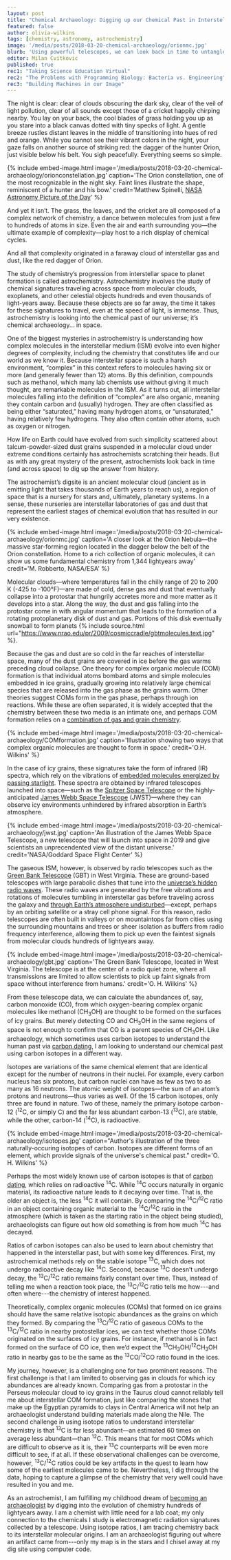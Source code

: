 ```yaml
---
layout: post
title: "Chemical Archaeology: Digging up our Chemical Past in Interstellar Space"
featured: false
author: olivia-wilkins
tags: [chemistry, astronomy, astrochemistry]
image: '/media/posts/2018-03-20-chemical-archaeology/orionmc.jpg'
blurb: 'Using powerful telescopes, we can look back in time to untangle our chemical history'
editor: Milan Cvitkovic
published: true
rec1: "Taking Science Education Virtual"
rec2: "The Problems with Programming Biology: Bacteria vs. Engineering"
rec3: "Building Machines in our Image"
---
```


The night is clear: clear of clouds obscuring the dark sky, clear of the veil of light pollution, clear of all sounds except those of a cricket happily chirping nearby. You lay on your back, the cool blades of grass holding you up as you stare into a black canvas dotted with tiny specks of light. A gentle breeze rustles distant leaves in the middle of transitioning into hues of red and orange. While you cannot see their vibrant colors in the night, your gaze falls on another source of striking red: the dagger of the hunter Orion, just visible below his belt. You sigh peacefully. Everything seems so simple.

{% include embed-image.html image='/media/posts/2018-03-20-chemical-archaeology/orionconstellation.jpg' caption='The Orion constellation, one of the most recognizable in the night sky. Faint lines illustrate the shape, reminiscent of a hunter and his bow.' credit='Matthew Spinelli,  <a href="https://apod.nasa.gov/apod/ap030207.html">NASA Astronomy Picture of the Day</a>' %}
 
And yet it isn’t. The grass, the leaves, and the cricket are all composed of a complex network of chemistry, a dance between molecules from just a few to hundreds of atoms in size. Even the air and earth surrounding you—the ultimate example of complexity—play host to a rich display of chemical cycles. 

And all that complexity originated in a faraway cloud of interstellar gas and dust, like the red dagger of Orion.
 
The study of chemistry’s progression from interstellar space to planet formation is called astrochemistry. Astrochemistry involves the study of chemical signatures traveling across space from molecular clouds, exoplanets, and other celestial objects hundreds and even thousands of light-years away. Because these objects are so far away, the time it takes for these signatures to travel, even at the speed of light, is immense.  Thus, astrochemistry is looking into the chemical past of our universe; it’s chemical archaeology... in space.
 
One of the biggest mysteries in astrochemistry is understanding how complex molecules in the interstellar medium (ISM) evolve into even higher degrees of complexity, including the chemistry that constitutes life and our world as we know it. Because interstellar space is such a harsh  environment, “complex” in this context refers to molecules having six or more (and generally fewer than 12) atoms. By this definition, compounds such as methanol, which many lab chemists use without giving it much thought, are remarkable molecules in the ISM.  As it turns out, all interstellar molecules falling into the definition of “complex” are also organic, meaning they contain carbon and (usually) hydrogen. They are often classified as being either “saturated,” having many hydrogen atoms, or “unsaturated,” having relatively few hydrogens.  They also often contain other atoms, such as oxygen or nitrogen. 

How life on Earth could have evolved from such simplicity scattered about talcum-powder-sized dust grains suspended in a molecular cloud under extreme conditions certainly has astrochemists scratching their heads. But as with any great mystery of the present, astrochemists look back in time (and across space) to dig up the answer from history.
 
The astrochemist’s digsite is an ancient molecular cloud (ancient as in emitting light that takes thousands of Earth years to reach us), a region of space that is a nursery for stars and, ultimately, planetary systems. In a sense, these nurseries are interstellar laboratories of gas and dust that represent the earliest stages of chemical evolution that has resulted in our very existence.

{% include embed-image.html image='/media/posts/2018-03-20-chemical-archaeology/orionmc.jpg' caption='A closer look at the Orion Nebula—the massive star-forming region located in the dagger below the belt of the Orion constellation. Home to a rich collection of organic molecules, it can show us some fundamental chemistry from 1,344 lightyears away' credit='M. Robberto, NASA/ESA' %}
 

Molecular clouds—where temperatures fall in the chilly range of 20 to 200 K (-425 to -100°F)—are made of cold, dense gas and dust that eventually collapse into a protostar that hungrily accretes more and more matter as it develops into a star. Along the way, the dust and gas falling into the protostar come in with angular momentum that leads to the formation of a rotating protoplanetary disk of dust and gas. Portions of this disk eventually snowball to form planets {% include source.html url="https://www.nrao.edu/pr/2009/cosmiccradle/gbtmolecules.text.jpg" %}.
 
Because the gas and dust are so cold in the far reaches of interstellar space, many of the dust grains are covered in ice before the gas warms preceding cloud collapse. One theory for complex organic molecule (COM) formation is that individual atoms bombard atoms and simple molecules embedded in ice grains, gradually growing into relatively large chemical species that are released into the gas phase as the grains warm. Other theories suggest COMs form in the gas phase, perhaps through ion reactions. While these are often separated, it is widely accepted that the chemistry between these two media is an intimate one, and perhaps COM formation relies on a [combination of gas and grain chemistry](http://www2.astro.psu.edu/users/alex/astro497_7.pdf). 

{% include embed-image.html image='/media/posts/2018-03-20-chemical-archaeology/COMformation.jpg' caption='Illustration showing two ways that complex organic molecules are thought to form in space.' credit='O.H. Wilkins' %}
 
In the case of icy grains, these signatures take the form of infrared (IR) spectra, which rely on the vibrations of [embedded molecules energized by passing starlight](https://en.wikipedia.org/wiki/Interstellar_ice). These spectra are obtained by infrared telescopes launched into space—such as the [Spitzer Space Telescope](https://www.nasa.gov/mission_pages/spitzer/infrared/index.html) or the highly-anticipated [James Webb Space Telescope](https://jwst.nasa.gov/about.html) (JWST)—where they can observe icy environments unhindered by infrared absorption in Earth’s atmosphere.

{% include embed-image.html image='/media/posts/2018-03-20-chemical-archaeology/jwst.jpg' caption='An illustration of the James Webb Space Telescope, a new telescope that will launch into space in 2019 and give scientists an unprecendented view of the distant universe.' credit='NASA/Goddard Space Flight Center' %}

 
The gaseous ISM, however, is observed by radio telescopes such as the [Green Bank Telescope](https://greenbankobservatory.org/telescopes/gbt/) (GBT) in West Virginia. These are ground-based telescopes with large parabolic dishes that tune into the [universe’s hidden radio waves](https://public.nrao.edu/). These radio waves are generated by the free vibrations and rotations of molecules tumbling in interstellar gas before traveling across the galaxy and [through Earth’s atmosphere undisturbed](https://en.wikipedia.org/wiki/Telescope#/media/File:Atmospheric_electromagnetic_opacity.svg)—except, perhaps by an orbiting satellite or a stray cell phone signal. For this reason, radio telescopes are often built in valleys or on mountaintops far from cities using the surrounding mountains and trees or sheer isolation as buffers from radio frequency interference, allowing them to pick up even the faintest signals from molecular clouds hundreds of lightyears away.


{% include embed-image.html image='/media/posts/2018-03-20-chemical-archaeology/gbt.jpg' caption='The Green Bank Telescope, located in West Virginia. The telescope is at the center of a radio quiet zone, where all transmissions are limited to allow scientists to pick up faint signals from space without interference from humans.' credit='O. H. Wilkins' %}
 
From these telescope data, we can calculate the abundances of, say, carbon monoxide (CO), from which oxygen-bearing complex organic molecules like methanol (CH<sub>3</sub>OH) are thought to be formed on the surfaces of icy grains. But merely detecting CO and CH<sub>3</sub>OH in the same regions of space is not enough to confirm that CO is a parent species of CH<sub>3</sub>OH. Like archaeology, which sometimes uses carbon isotopes to understand the human past via [carbon dating](https://en.wikipedia.org/wiki/Radiocarbon_dating), I am looking to understand our chemical past using carbon isotopes in a different way.
 
Isotopes are variations of the same chemical element that are identical except for the number of neutrons in their nuclei. For example, every carbon nucleus has six protons, but carbon nuclei can have as few as two to as many as 16 neutrons. The atomic weight of isotopes—the sum of an atom’s protons and neutrons—thus varies as well. Of the 15 carbon isotopes, only three are found in nature. Two of these, namely the primary isotope carbon-12 (<sup>12</sup>C, or simply C) and the far less abundant carbon-13 (<sup>13</sup>C), are stable, while the other, carbon-14 (<sup>14</sup>C), is radioactive. 

{% include embed-image.html image='/media/posts/2018-03-20-chemical-archaeology/isotopes.jpg' caption="Author's illustration of the three naturally-occuring isotopes of carbon. Isotopes are different forms of an element, which provide signals of the universe's chemical past."  credit='O. H. Wilkins' %}
 
Perhaps the most widely known use of carbon isotopes is that of [carbon dating](https://en.wikipedia.org/wiki/Radiocarbon_dating), which relies on radioactive <sup>14</sup>C. While <sup>14</sup>C occurs naturally in organic material, its radioactive nature leads to it decaying over time. That is, the older an object is, the less <sup>14</sup>C it will contain. By comparing the <sup>14</sup>C/<sup>12</sup>C ratio in an object containing organic material to the <sup>14</sup>C/<sup>12</sup>C ratio in the atmosphere (which is taken as the starting ratio in the object being studied), archaeologists can figure out how old something is from how much <sup>14</sup>C has decayed.
 
Ratios of carbon isotopes can also be used to learn about chemistry that happened in the interstellar past, but with some key differences. First, my astrochemical methods rely on the stable isotope <sup>13</sup>C, which does not undergo radioactive decay like <sup>14</sup>C. Second, because <sup>13</sup>C doesn’t undergo decay, the <sup>13</sup>C/<sup>12</sup>C ratio remains fairly constant over time. Thus, instead of telling me when a reaction took place, the <sup>13</sup>C/<sup>12</sup>C ratio tells me how---and often where---the chemistry of interest happened.
 
Theoretically, complex organic molecules (COMs) that formed on ice grains should have the same relative isotopic abundances as the grains on which they formed. By comparing the <sup>13</sup>C/<sup>12</sup>C ratio of gaseous COMs to the <sup>13</sup>C/<sup>12</sup>C ratio in nearby protostellar ices, we can test whether those COMs originated on the surfaces of icy grains. For instance, if methanol is in fact formed on the surface of CO ice, then we’d expect the <sup>13</sup>CH<sub>3</sub>OH/<sup>12</sup>CH<sub>3</sub>OH ratio in nearby gas to be the same as the <sup>13</sup>CO/<sup>12</sup>CO ratio found in the ices.
 
My journey, however, is a challenging one for two prominent reasons. The first challenge is that I am limited to observing gas in clouds for which icy abundances are already known. Comparing gas from a protostar in the Perseus molecular cloud to icy grains in the Taurus cloud cannot reliably tell me about interstellar COM formation, just like comparing the stones that make up the Egyptian pyramids to clays in Central America will not help an archaeologist understand building materials made along the Nile. The second challenge in using isotope ratios to understand interstellar chemistry is that <sup>13</sup>C is far less abundant—an estimated 60 times on average less abundant—than <sup>12</sup>C. This means that for most COMs which are difficult to observe as it is, their <sup>13</sup>C counterparts will be even more difficult to see, if at all. If these observational challenges can be overcome, however, <sup>13</sup>C/<sup>12</sup>C ratios could be key artifacts in the quest to learn how some of the earliest molecules came to be. Nevertheless, I dig through the data, hoping to capture a glimpse of the chemistry that very well could have resulted in you and me.

As an astrochemist, I am fulfilling my childhood dream of [becoming an archaeologist](http://theskyisnotthelimit.org/professional-student/2017/06/07/chemical-archaeology-in-space) by digging into the evolution of chemistry hundreds of lightyears away. I am a chemist with little need for a lab coat; my only connection to the chemicals I study is electromagnetic radiation signatures collected by a telescope.  Using isotope ratios, I am tracing chemistry back to its interstellar molecular origins. I am an archaeologist figuring out where an artifact came from---only my map is in the stars and I chisel away at my dig site using computer code.
